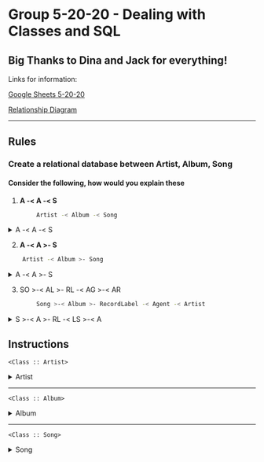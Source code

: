 # Group 5-20-20 - Dealing with Classes and SQL

## Big Thanks to Dina and Jack for everything!

Links for information:

[Google Sheets 5-20-20](https://docs.google.com/spreadsheets/d/1RGOYBuG0Bu5QgQnuIgoaBYOLj2vm-I4ev9T_l9tXRng/edit?usp=sharing)

[Relationship Diagram](https://drive.google.com/file/d/1Tgu8KHpLVkpyrsYzIf382tGSlmfKa3jR/view?usp=sharing)

-----

## Rules

### Create a relational database between Artist, Album, Song

#### Consider the following, how would you explain these
1. **A -< A -< S**
```zsh
        Artist -< Album -< Song
```

<Details>
<summary> A -< A -< S </summary>

#### A proper breakdown is

* An Artist has many Albums

```zsh
        Artist -< Album
```

* An Album has many Songs

```zsh
        Album -< Song
```

* A Song belongs to an Album

```zsh
        Song >- Album
```

* An Album belongs to an Artist

```zsh
        Album >- Artist
```

</Details>

2. **A -< A >- S**
```zsh
    Artist -< Album >- Song
```
<Details>
<summary> A -< A >- S</summary>

#### A proper breakdown is

* An Artist has many Albums

```zsh
        Artist -< Album
```

* An Song has many Albums

```zsh
        Song -< Album
```

* An Album belongs to an Artist

```zsh
        Album >- Artist
```

* An Album belongs to a Song

```zsh
        Album >- Song

```
</Details>

3.  SO >-< AL >- RL -< AG >-< AR

```zsh
        Song >-< Album >- RecordLabel -< Agent -< Artist
```
<Details>
<summary>S >-< A >- RL -< LS >-< A</summary>

* A Song has many Albums and An Album has many Songs

```zsh
        Song >-< Album
```

* An Album Belongs to a Record Label and a Record Label has many Albums

```zsh
        Album >- RecordLabel
```

* A Record label has many Agents and Agents have many Record Labels

```zsh
        RecordLabel -< Agent
```

* An Agent has many Artists and an Artist has an Agent

```zsh
        Agent -< Artist
```
</Details>

## Instructions

```<Class :: Artist>```

<Details>
<Summary>Artist</Summary>

\<Class :: Artist>

1. An instance of ```<Class :: Artist>``` is related to many instances of ```<Class :: Album>```
  
2. An instance of ```<Class :: Artist>``` is related to many instances of ```<Class :: Song>``` from ```<Class :: Album>```

3. An instance of ```<Class :: Artist>``` should have the following attributes:

    1. String :: Name of Artist
    2. String :: Stage Name of Artist
    3. Date :: Date of Birth (DD/MM/YYYY)
    4. Integer :: Years Performing

</Details>

-----

```<Class :: Album>```

<Details>
<Summary>Album</Summary>

\<Class :: Album>

1. An instance of ```<Class :: Album>``` is related to many instances of ```<Class :: Song>```

2. An instance of ```<Class :: Album>``` belongs to an instance of ```<Class :: Artist>```

3. An instance of ```<Class :: Album>``` should have the following attributes:

    1. String :: Album Name
    2. Date :: Date of Release (DD/MM/YYYY)
    3. Object :: \<Class :: Song>
    4. Object :: \<Class :: Artist>

</Details>

-----

```<Class :: Song>```

<Details>
<Summary>Song</Summary>

\<Class :: Song>

1. An instance of ```<Class :: Song>``` belongs to an instance of ```<Class :: Album>```

2. An instance of ```<Class :: Song>``` is related to an instance of ```<Class :: Artist>```  from  ```<Class :: Album>```

3. An instance of ```<Class :: Song>``` should have the following attributes:

    1. String :: Name of Song
    2. Date :: Date of Release (DD/MM/YYYY)
    3. Integer :: Song Length in Seconds

</Details>
